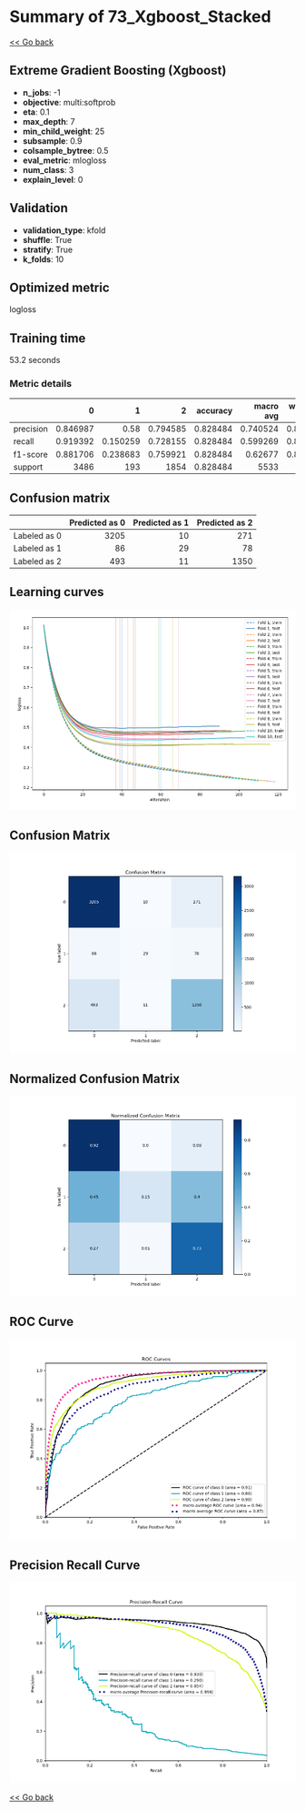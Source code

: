 # Summary of 73_Xgboost_Stacked

[<< Go back](../README.md)


## Extreme Gradient Boosting (Xgboost)
- **n_jobs**: -1
- **objective**: multi:softprob
- **eta**: 0.1
- **max_depth**: 7
- **min_child_weight**: 25
- **subsample**: 0.9
- **colsample_bytree**: 0.5
- **eval_metric**: mlogloss
- **num_class**: 3
- **explain_level**: 0

## Validation
 - **validation_type**: kfold
 - **shuffle**: True
 - **stratify**: True
 - **k_folds**: 10

## Optimized metric
logloss

## Training time

53.2 seconds

### Metric details
|           |           0 |          1 |           2 |   accuracy |   macro avg |   weighted avg |   logloss |
|:----------|------------:|-----------:|------------:|-----------:|------------:|---------------:|----------:|
| precision |    0.846987 |   0.58     |    0.794585 |   0.828484 |    0.740524 |       0.820115 |  0.454138 |
| recall    |    0.919392 |   0.150259 |    0.728155 |   0.828484 |    0.599269 |       0.828484 |  0.454138 |
| f1-score  |    0.881706 |   0.238683 |    0.759921 |   0.828484 |    0.62677  |       0.818468 |  0.454138 |
| support   | 3486        | 193        | 1854        |   0.828484 | 5533        |    5533        |  0.454138 |


## Confusion matrix
|              |   Predicted as 0 |   Predicted as 1 |   Predicted as 2 |
|:-------------|-----------------:|-----------------:|-----------------:|
| Labeled as 0 |             3205 |               10 |              271 |
| Labeled as 1 |               86 |               29 |               78 |
| Labeled as 2 |              493 |               11 |             1350 |

## Learning curves
![Learning curves](learning_curves.png)
## Confusion Matrix

![Confusion Matrix](confusion_matrix.png)


## Normalized Confusion Matrix

![Normalized Confusion Matrix](confusion_matrix_normalized.png)


## ROC Curve

![ROC Curve](roc_curve.png)


## Precision Recall Curve

![Precision Recall Curve](precision_recall_curve.png)



[<< Go back](../README.md)
